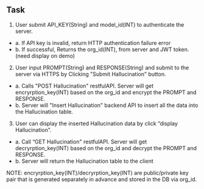 ## Task
1. User submit API_KEY(String) and model_id(INT) to authenticate the server.

- a. If API key is invalid, return HTTP authentication failure error
- b. If successful, Returns the org_id(INT), from server  and JWT token.(need display on demo)

2. User input PROMPT(String) and RESPONSE(String) and submit to the server via HTTPS by Clicking "Submit Hallucination" button.

- a. Calls "POST Hallucination" restfulAPI.
Server will get encryrption_key(INT) based on the org_id and encrypt the PROMPT and RESPONSE.
- b. Server will "Insert Hallucination" backend API to insert all the data into the Hallucination table.

3. User can display the inserted Hallucination data by click “display Hallucination”.
- a. Call “GET Hallucination" restfulAPI.
Server will get decryrption_key(INT) based on the org_id and decrypt the PROMPT and RESPONSE.
- b. Server will return the Hallucination table to the client

NOTE: encryrption_key(INT)/decryrption_key(INT) are public/private key pair that is generated separately in advance and stored in the DB via org_id.